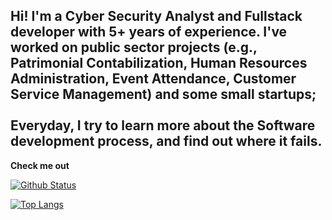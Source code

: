 <h2>Hi! I'm a Cyber Security Analyst and Fullstack developer with 5+ years of experience. I've worked on public sector projects (e.g., Patrimonial Contabilization, Human Resources Administration, Event Attendance, Customer Service Management) and some small startups;<br/><br/>
Everyday, I try to learn more about the Software development process, and find out where it fails. </h2>



<summary><b>Check me out</b> </summary>


  [![Github Status](https://github-readme-stats.vercel.app/api?username=lhuanluz&show_icons=true&title_color=fff&icon_color=79ff97&text_color=9f9f9f&bg_color=151515)](https://github.com/lhuanluz/lhuanluz)


[![Top Langs](https://github-readme-stats.vercel.app/api/top-langs/?username=lhuanluz&layout=compact&title_color=fff&icon_color=79ff97&text_color=9f9f9f&bg_color=151515)](https://github.com/anuraghazra/github-readme-stats)
